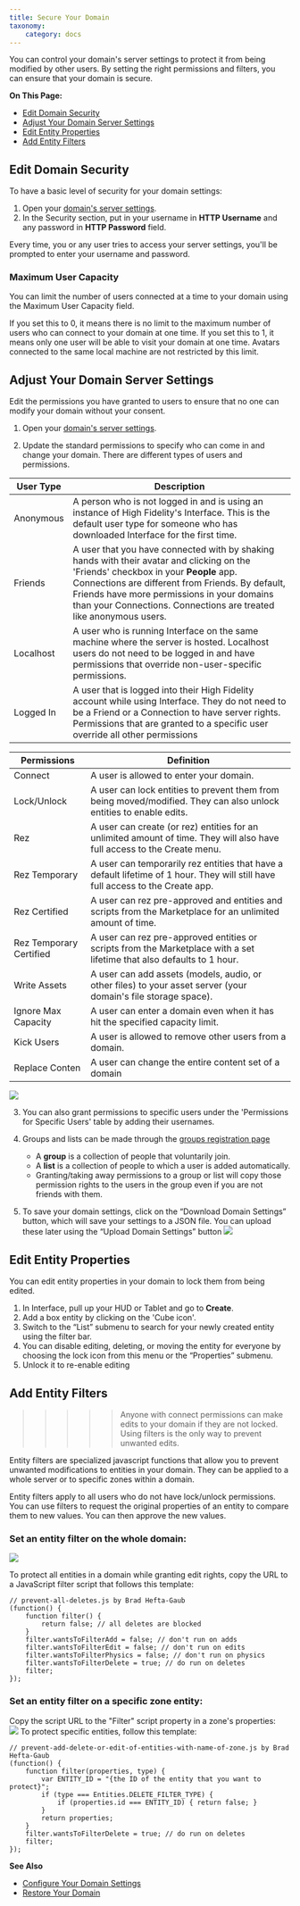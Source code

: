 ```yaml
---
title: Secure Your Domain
taxonomy:
    category: docs
---
```


You can control your domain's server settings to protect it from being modified by other users. By setting the right permissions and filters, you can ensure that your domain is secure.

**On This Page:**

+ [Edit Domain Security](#edit-domain-security)
+ [Adjust Your Domain Server Settings](#adjust-your-domain-server-settings)
+ [Edit Entity Properties](#edit-entity-properties)
+ [Add Entity Filters](#add-entity-filters)

## Edit Domain Security

To have a basic level of security for your domain settings:

1.  Open your [domain's server settings](http://localhost:40100/settings/). 
2. In the Security section, put in your username in **HTTP Username** and any password in **HTTP Password** field.

Every time, you or any user tries to access your server settings, you'll be prompted to enter your username and password.

### Maximum User Capacity

You can limit the number of users connected at a time to your domain using the Maximum User Capacity field. 

If you set this to 0, it means there is no limit to the maximum number of users who can connect to your domain at one time. If you set this to 1, it means only one user will be able to visit your domain at one time. Avatars connected to the same local machine are not restricted by this limit.

## Adjust Your Domain Server Settings

Edit the permissions you have granted to users to ensure that no one can modify your domain without your consent. 

1. Open your [domain's server settings](http://localhost:40100/settings/). 

2. Update the standard permissions to specify who can come in and change your domain. There are different types of users and permissions. 

| User Type | Description                                                  |
| --------- | ------------------------------------------------------------ |
| Anonymous | A person who is not logged in and is using an instance of High Fidelity's Interface. This is the default user type for someone who has downloaded Interface for the first time. |
| Friends   | A user that you have connected with by shaking hands with their avatar and clicking on the 'Friends' checkbox in your **People** app. Connections are different from Friends. By default, Friends have more permissions in your domains than your Connections. Connections are treated like anonymous users. |
| Localhost | A user who is running Interface on the same machine where the server is hosted. Localhost users do not need to be logged in and have permissions that override non-user-specific permissions. |
| Logged In | A user that is logged into their High Fidelity account while using Interface. They do not need to be a Friend or a Connection to have server rights. Permissions that are granted to a specific user override all other permissions |

| Permissions | Definition |
| ----------- | ---------- |
| Connect |  A user is allowed to enter your domain. |
| Lock/Unlock |  A user can lock entities to prevent them from being moved/modified. They can also unlock entities to enable edits. |
| Rez |  A user can create (or rez) entities for an unlimited amount of time. They will also have full access to the Create menu.|
| Rez Temporary | A user can temporarily rez entities that have a default lifetime of 1 hour. They will still have full access to the Create app.|
| Rez Certified | A user can rez pre-approved and entities and scripts from the Marketplace for an unlimited amount of time. |
| Rez Temporary Certified | A user can rez pre-approved entities or scripts from the Marketplace with a set lifetime that also defaults to 1 hour. |
| Write Assets | A user can add assets (models, audio, or other files) to your asset server (your domain's file storage space). |
| Ignore Max Capacity |  A user can enter a domain even when it has hit the specified capacity limit. |
| Kick Users |  A user is allowed to remove other users from a domain. |
| Replace Conten | A user can change the entire content set of a domain|

  ![](standard-permissions.PNG)

3. You can also grant permissions to specific users under the 'Permissions for Specific Users' table by adding their usernames.

4. Groups and lists can be made through the [groups registration page](https://highfidelity.com/user/groups)
    - A **group** is a collection of people that voluntarily join.
    - A **list** is a collection of people to which a user is added automatically.
    - Granting/taking away permissions to a group or list will copy those permission rights to the users in the group even if you are not friends with them.

5. To save your domain settings, click on the “Download Domain Settings” button, which will save your settings to a JSON file. You can upload these later using the “Upload Domain Settings” button
    ![](download-settings.png)

## Edit Entity Properties
You can edit entity properties in your domain to lock them from being edited. 
1. In Interface, pull up your HUD or Tablet and go to **Create**.
2. Add a box entity by clicking on the 'Cube icon'. 
3. Switch to the “List” submenu to search for your newly created entity using the filter bar.
4. You can disable editing, deleting, or moving the entity for everyone by choosing the lock icon from this menu or the “Properties” submenu. 
5. Unlock it to re-enable editing


## Add Entity Filters

>>>>> Anyone with connect permissions can make edits to your domain if they are not locked. Using filters is the only way to prevent unwanted edits.

Entity filters are specialized javascript functions that allow you to prevent unwanted modifications to  entities in your domain. They can be applied to a whole server or to specific zones within a domain. 

Entity filters apply to all users who do not have lock/unlock permissions. You can use filters to request the original properties of an entity to compare them to new values. You can then approve the new values. 

### Set an entity filter on the whole domain:  
![](filter-entities.png)

To protect all entities in a domain while granting edit rights, copy the URL to a JavaScript filter script that follows this template:

```
// prevent-all-deletes.js by Brad Hefta-Gaub
(function() {
	function filter() { 
		return false; // all deletes are blocked
	}
	filter.wantsToFilterAdd = false; // don't run on adds
	filter.wantsToFilterEdit = false; // don't run on edits
	filter.wantsToFilterPhysics = false; // don't run on physics
	filter.wantsToFilterDelete = true; // do run on deletes
	filter;
});

```

### Set an entity filter on a specific zone entity:  
Copy the script URL to the "Filter" script property in a zone's properties:  
![](zone-filter.PNG)
To protect specific entities, follow this template:  
```
// prevent-add-delete-or-edit-of-entities-with-name-of-zone.js by Brad Hefta-Gaub
(function() {
	function filter(properties, type) {	
		var ENTITY_ID = "{the ID of the entity that you want to protect}";
		if (type === Entities.DELETE_FILTER_TYPE) {
			if (properties.id === ENTITY_ID) { return false; }
		}
		return properties;
	}
	filter.wantsToFilterDelete = true; // do run on deletes
	filter;
});

```


**See Also**
+ [Configure Your Domain Settings](../your-domain/configure-settings)
+ [Restore Your Domain](../your-domain/restore-your-domain)